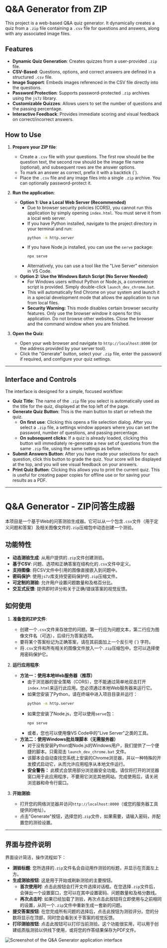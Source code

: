 # Q&A Generator from ZIP

This project is a web-based Q&A quiz generator. It dynamically creates a quiz from a `.zip` file containing a `.csv` file for questions and answers, along with any associated image files.

## Features

- **Dynamic Quiz Generation**: Creates quizzes from a user-provided `.zip` file.
- **CSV-Based**: Questions, options, and correct answers are defined in a structured `.csv` file.
- **Image Support**: Embeds images referenced in the CSV file directly into the questions.
- **Password Protection**: Supports password-protected `.zip` archives using the `js7z` library.
- **Customizable Quizzes**: Allows users to set the number of questions and the passing percentage.
- **Interactive Feedback**: Provides immediate scoring and visual feedback on correct/incorrect answers.

## How to Use

1.  **Prepare your ZIP file**:
    *   Create a `.csv` file with your questions. The first row should be the question text, the second row should be the image file name (optional), and subsequent rows are the answer options.
    *   To mark an answer as correct, prefix it with a backtick (`).
    *   Place the `.csv` file and any image files into a single `.zip` archive. You can optionally password-protect it.

2.  **Run the application**:
    *   **Option 1: Use a Local Web Server (Recommended)**
        *   Due to browser security policies (CORS), you cannot run this application by simply opening `index.html`. You must serve it from a local web server.
        *   If you have Python installed, navigate to the project directory in your terminal and run:
            ```bash
            python -m http.server
            ```
        *   If you have Node.js installed, you can use the `serve` package:
            ```bash
            npx serve
            ```
        *   Alternatively, you can use a tool like the "Live Server" extension in VS Code.
    *   **Option 2: Use the Windows Batch Script (No Server Needed)**
        *   For Windows users without Python or Node.js, a convenience script is provided. Simply double-click `launch_dev_chrome.bat`.
        *   This will automatically find Chrome on your system and launch it in a special development mode that allows the application to run from local files.
        *   **Security Warning:** This mode disables certain browser security features. Only use the browser window it opens for this application. Do not browse other websites. Close the browser and the command window when you are finished.

3.  **Open the Quiz**:
    *   Open your web browser and navigate to `http://localhost:8000` (or the address provided by your server tool).
    *   Click the "Generate" button, select your `.zip` file, enter the password if required, and configure your quiz settings.

---

## Interface and Controls

The interface is designed for a simple, focused workflow:

-   **Quiz Title**: The name of the `.zip` file you select is automatically used as the title for the quiz, displayed at the top left of the page.
-   **Generate Quiz Button**: This is the main button to start or refresh the quiz.
    -   **On first use**: Clicking this opens a file selection dialog. After you select a `.zip` file, a settings window appears where you can set the password, number of questions, and passing percentage.
    -   **On subsequent clicks**: If a quiz is already loaded, clicking this button will immediately re-generate a new set of questions from the same `.zip` file, using the same settings as before.
-   **Submit Answers Button**: After you have made your selections for each question, click this button to grade the quiz. Your score will be displayed at the top, and you will see visual feedback on your answers.
-   **Print Quiz Button**: Clicking this allows you to print the current quiz. This is useful for creating paper copies for offline use or for saving your results as a PDF.

---

# Q&A Generator - ZIP问答生成器

本项目是一个基于Web的问答测验生成器。它可以从一个包含`.csv`文件（用于定义问题和答案）及相关图像文件的`.zip`压缩包中动态创建一个测验。

## 功能特性

- **动态测验生成**: 从用户提供的`.zip`文件创建测验。
- **基于CSV**: 问题、选项和正确答案在结构化的`.csv`文件中定义。
- **支持图像**: 将CSV文件中引用的图像直接嵌入到问题中。
- **密码保护**: 使用`js7z`库支持受密码保护的`.zip`压缩文件。
- **可定制的测验**: 允许用户设置问题数量和及格百分比。
- **交互式反馈**: 提供即时评分和关于正确/错误答案的视觉反馈。

## 如何使用

1.  **准备您的ZIP文件**:
    *   创建一个`.csv`文件来存放您的问题。第一行应为问题文本，第二行应为图像文件名（可选），后续行为答案选项。
    *   要将某个答案标记为正确答案，请在其前面加上一个反引号 (`) 字符。
    *   将`.csv`文件和所有相关的图像文件放入一个`.zip`压缩包中。您可以选择使用密码保护它。

2.  **运行应用程序**:
    *   **方法一：使用本地Web服务器（推荐）**
        *   由于浏览器的安全策略（CORS），您不能通过简单地双击打开`index.html`来运行此应用。您必须通过本地Web服务器来运行它。
        *   如果您安装了Python，请在终端中进入项目目录并运行：
            ```bash
            python -m http.server
            ```
        *   如果您安装了Node.js，您可以使用`serve`包：
            ```bash
            npx serve
            ```
        *   或者，您也可以使用像VS Code中的"Live Server"之类的工具。
    *   **方法二：使用Windows批处理脚本（无需服务器）**
        *   对于没有安装Python或Node.js的Windows用户，我们提供了一个便捷的脚本。只需双击 `launch_dev_chrome.bat` 文件。
        *   该脚本会自动查找您系统上安装的Chrome浏览器，并以一种特殊的开发模式启动它，从而允许应用程序从本地文件运行。
        *   **安全警告：** 此模式会禁用部分浏览器安全功能。请仅将打开的浏览器窗口用于此应用程序，不要用它浏览其他网站。完成使用后，请关闭浏览器和命令行窗口。

3.  **开始测验**:
    *   打开您的网络浏览器并访问`http://localhost:8000`（或您的服务器工具提供的地址）。
    *   点击"Generate"按钮，选择您的`.zip`文件，如果需要，请输入密码，并配置您的测验设置。


---

## 界面与控件说明

界面设计简洁，操作流程如下：

-   **测验标题**: 您所选择的`.zip`文件名会自动用作测验的标题，并显示在页面左上方。
-   **生成测验按钮**: 这是用于开始或刷新测验的主要按钮。
    -   **首次使用时**: 点击此按钮会打开文件选择对话框。在您选择`.zip`文件后，会弹出一个设置窗口，您可以在其中设置密码、问题数量和及格分数线。
    -   **再次点击时**: 如果已经加载了测验，再次点击此按钮将立即使用与之前相同的设置，从同一个`.zip`文件中重新生成一套新的问题。
-   **提交答案按钮**: 在您完成所有问题的选择后，点击此按钮为测验评分。您的分数将显示在顶部，同时您会看到关于答案的视觉反馈。
-   **打印测验按钮**: 点击此按钮可以打印当前测验。这个功能很实用，可以用于创建纸质版测验以供线下使用，或将您的作答结果保存为PDF文件。

![Screenshot of the Q&A Generator application interface](README.jpg)
